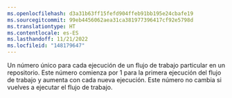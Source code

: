 ```yaml
---
ms.openlocfilehash: d3a31b63ff15fefd904ffeb91bb195e24cbafe19
ms.sourcegitcommit: 99eb4456062aea31ca381977396417cf92e5798d
ms.translationtype: HT
ms.contentlocale: es-ES
ms.lasthandoff: 11/21/2022
ms.locfileid: "148179647"
---
```

Un número único para cada ejecución de un flujo de trabajo particular en un repositorio. Este número comienza por 1 para la primera ejecución del flujo de trabajo y aumenta con cada nueva ejecución. Este número no cambia si vuelves a ejecutar el flujo de trabajo.
